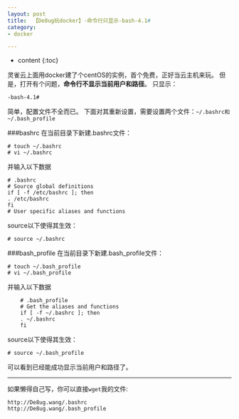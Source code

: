 ```yaml
---
layout: post
title:  【De8ug玩docker】-命令行只显示-bash-4.1#
category: 
- docker  

---
```


* content
{:toc}


灵雀云上面用docker建了个centOS的实例，首个免费，正好当云主机来玩。
但是，打开有个问题，**命令行不显示当前用户和路径**。
只显示：


	-bash-4.1#


简单，配置文件不全而已。
下面对其重新设置，需要设置两个文件：`~/.bashrc和~/.bash_profile `

###bashrc 
在当前目录下新建.bashrc文件： 

	# touch ~/.bashrc 
	# vi ~/.bashrc 

并输入以下数据

	# .bashrc 
	# Source global definitions 
	if [ -f /etc/bashrc ]; then 
	. /etc/bashrc 
	fi 
	# User specific aliases and functions

source以下使得其生效： 

	# source ~/.bashrc 

###bash_profile 
在当前目录下新建.bash_profile文件： 

	# touch ~/.bash_profile 
	# vi ~/.bash_profile 

并输入以下数据 

		# .bash_profile 
		# Get the aliases and functions 
		if [ -f ~/.bashrc ]; then 
		. ~/.bashrc 
		fi 

source以下使得其生效： 

	# source ~/.bash_profile 
	
可以看到已经能成功显示当前用户和路径了。 

---
如果懒得自己写，你可以直接`wget`我的文件:

	http://De8ug.wang/.bashrc
	http://De8ug.wang/.bash_profile

